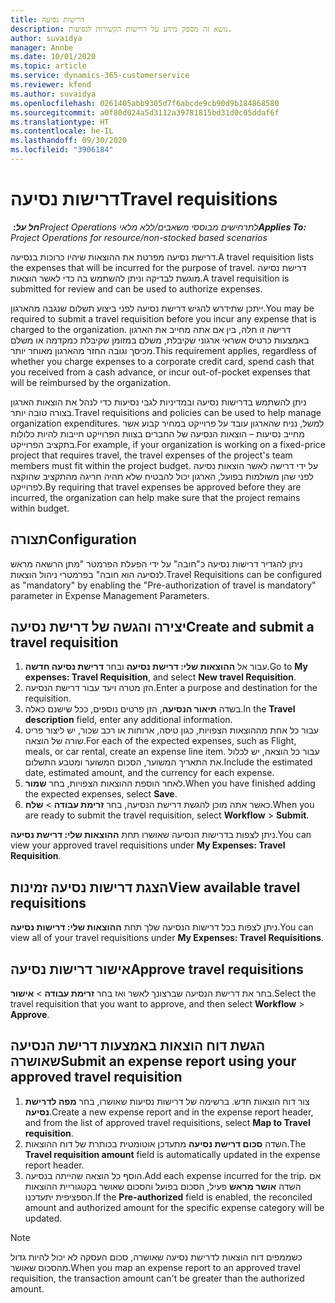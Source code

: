 ```yaml
---
title: דרישות נסיעה
description: נושא זה מספק מידע על דרישות הקשורות לנסיעות.
author: suvaidya
manager: Annbe
ms.date: 10/01/2020
ms.topic: article
ms.service: dynamics-365-customerservice
ms.reviewer: kfend
ms.author: suvaidya
ms.openlocfilehash: 0261405abb9305d7f6abcde9cb90d9b184868580
ms.sourcegitcommit: a0f80d024a5d3112a39781815bd31d0c05ddaf6f
ms.translationtype: HT
ms.contentlocale: he-IL
ms.lasthandoff: 09/30/2020
ms.locfileid: "3906184"
---
```

# <a name="travel-requisitions"></a><span data-ttu-id="6c067-103">דרישות נסיעה</span><span class="sxs-lookup"><span data-stu-id="6c067-103">Travel requisitions</span></span>

<span data-ttu-id="6c067-104">_**חל על:** ‏Project Operations לתרחישים מבוססי משאבים/ללא מלאי_</span><span class="sxs-lookup"><span data-stu-id="6c067-104">_**Applies To:** Project Operations for resource/non-stocked based scenarios_</span></span>

<span data-ttu-id="6c067-105">דרישת נסיעה מפרטת את ההוצאות שיהיו כרוכות בנסיעה.</span><span class="sxs-lookup"><span data-stu-id="6c067-105">A travel requisition lists the expenses that will be incurred for the purpose of travel.</span></span> <span data-ttu-id="6c067-106">דרישת נסיעה מוגשת לבדיקה וניתן להשתמש בה כדי לאשר הוצאות.</span><span class="sxs-lookup"><span data-stu-id="6c067-106">A travel requisition is submitted for review and can be used to authorize expenses.</span></span>

<span data-ttu-id="6c067-107">ייתכן שתידרש להגיש דרישת נסיעה לפני ביצוע תשלום שנגבה מהארגון.</span><span class="sxs-lookup"><span data-stu-id="6c067-107">You may be required to submit a travel requisition before you incur any expense that is charged to the organization.</span></span> <span data-ttu-id="6c067-108">דרישה זו חלה, בין אם אתה מחייב את הארגון באמצעות כרטיס אשראי ארגוני שקיבלת, משלם במזומן שקיבלת כמקדמה או משלם מכיסך וגובה החזר מהארגון מאוחר יותר.</span><span class="sxs-lookup"><span data-stu-id="6c067-108">This requirement applies, regardless of whether you charge expenses to a corporate credit card, spend cash that you received from a cash advance, or incur out-of-pocket expenses that will be reimbursed by the organization.</span></span>

<span data-ttu-id="6c067-109">ניתן להשתמש בדרישות נסיעה ובמדיניות לגבי נסיעות כדי לנהל את הוצאות הארגון בצורה טובה יותר.</span><span class="sxs-lookup"><span data-stu-id="6c067-109">Travel requisitions and policies can be used to help manage organization expenditures.</span></span> <span data-ttu-id="6c067-110">למשל, נניח שהארגון עובד על פרוייקט במחיר קבוע אשר מחייב נסיעות – הוצאות הנסיעה של החברים בצוות הפרוייקט חייבות להיות כלולות בתקציב הפרוייקט.</span><span class="sxs-lookup"><span data-stu-id="6c067-110">For example, if your organization is working on a fixed-price project that requires travel, the travel expenses of the project's team members must fit within the project budget.</span></span> <span data-ttu-id="6c067-111">על ידי דרישה לאשר הוצאות נסיעה לפני שהן משולמות בפועל, הארגון יכול להבטיח שלא תהיה חריגה מהתקציב שהוקצה לפרוייקט.</span><span class="sxs-lookup"><span data-stu-id="6c067-111">By requiring that travel expenses be approved before they are incurred, the organization can help make sure that the project remains within budget.</span></span>

## <a name="configuration"></a><span data-ttu-id="6c067-112">תצורה</span><span class="sxs-lookup"><span data-stu-id="6c067-112">Configuration</span></span> 

<span data-ttu-id="6c067-113">ניתן להגדיר דרישות נסיעה כ"חובה" על ידי הפעלת הפרמטר "מתן הרשאה מראש לנסיעה הוא חובה" בפרמטרי ניהול הוצאות.</span><span class="sxs-lookup"><span data-stu-id="6c067-113">Travel Requisitions can be configured as "mandatory" by enabling the "Pre-authorization of travel is mandatory" parameter in Expense Management Parameters.</span></span> 

## <a name="create-and-submit-a-travel-requisition"></a><span data-ttu-id="6c067-114">יצירה והגשה של דרישת נסיעה</span><span class="sxs-lookup"><span data-stu-id="6c067-114">Create and submit a travel requisition</span></span>

1. <span data-ttu-id="6c067-115">עבור אל **ההוצאות שלי: דרישת נסיעה** ובחר **דרישת נסיעה חדשה**.</span><span class="sxs-lookup"><span data-stu-id="6c067-115">Go to **My expenses: Travel Requisition**, and select **New travel Requisition**.</span></span>
2. <span data-ttu-id="6c067-116">הזן מטרה ויעד עבור דרישת הנסיעה.</span><span class="sxs-lookup"><span data-stu-id="6c067-116">Enter a purpose and destination for the requisition.</span></span>
3. <span data-ttu-id="6c067-117">בשדה **תיאור הנסיעה**, הזן פרטים נוספים, ככל שישנם כאלה.</span><span class="sxs-lookup"><span data-stu-id="6c067-117">In the  **Travel description** field, enter any additional information.</span></span> 
4. <span data-ttu-id="6c067-118">עבור כל אחת מההוצאות הצפויות, כגון טיסה, ארוחות או רכב שכור, יש ליצור פריט שורה של הוצאה.</span><span class="sxs-lookup"><span data-stu-id="6c067-118">For each of the expected expenses, such as Flight, meals, or car rental, create an expense line item.</span></span> <span data-ttu-id="6c067-119">עבור כל הוצאה, יש לכלול את התאריך המשוער, הסכום המשוער ומטבע התשלום.</span><span class="sxs-lookup"><span data-stu-id="6c067-119">Include the estimated date, estimated amount, and the currency for each expense.</span></span> 
5. <span data-ttu-id="6c067-120">לאחר הוספת ההוצאות הצפויות, בחר **שמור**.</span><span class="sxs-lookup"><span data-stu-id="6c067-120">When you have finished adding the expected expenses, select **Save**.</span></span>
6. <span data-ttu-id="6c067-121">כאשר אתה מוכן להגשת דרישת הנסיעה, בחר **זרימת עבודה** > **שלח**.</span><span class="sxs-lookup"><span data-stu-id="6c067-121">When you are ready to submit the travel requisition, select **Workflow** > **Submit**.</span></span>

<span data-ttu-id="6c067-122">ניתן לצפות בדרישות הנסיעה שאושרו תחת **ההוצאות שלי: דרישת נסיעה**.</span><span class="sxs-lookup"><span data-stu-id="6c067-122">You can view your approved travel requisitions under **My Expenses: Travel Requisition**.</span></span> 

## <a name="view-available-travel-requisitions"></a><span data-ttu-id="6c067-123">הצגת דרישות נסיעה זמינות</span><span class="sxs-lookup"><span data-stu-id="6c067-123">View available travel requisitions</span></span>

<span data-ttu-id="6c067-124">ניתן לצפות בכל דרישות הנסיעה שלך תחת **ההוצאות שלי: דרישות נסיעה**.</span><span class="sxs-lookup"><span data-stu-id="6c067-124">You can view all of your travel requisitions under **My Expenses: Travel Requisitions**.</span></span>

## <a name="approve-travel-requisitions"></a><span data-ttu-id="6c067-125">אישור דרישות נסיעה</span><span class="sxs-lookup"><span data-stu-id="6c067-125">Approve travel requisitions</span></span>

<span data-ttu-id="6c067-126">בחר את דרישת הנסיעה שברצונך לאשר ואז בחר **זרימת עבודה** > **אישור**.</span><span class="sxs-lookup"><span data-stu-id="6c067-126">Select the travel requisition that you want to approve, and then select **Workflow** > **Approve**.</span></span>  

## <a name="submit-an-expense-report-using-your-approved-travel-requisition"></a><span data-ttu-id="6c067-127">הגשת דוח הוצאות באמצעות דרישת הנסיעה שאושרה</span><span class="sxs-lookup"><span data-stu-id="6c067-127">Submit an expense report using your approved travel requisition</span></span>

1. <span data-ttu-id="6c067-128">צור דוח הוצאות חדש. ברשימה של דרישות נסיעות שאושרו, בחר **מפה לדרישת נסיעה**.</span><span class="sxs-lookup"><span data-stu-id="6c067-128">Create a new expense report and in the expense report header, and from the list of approved travel requisitions, select **Map to Travel requisition**.</span></span>
2. <span data-ttu-id="6c067-129">השדה **סכום דרישת נסיעה** מתעדכן אוטומטית בכותרת של דוח ההוצאות.</span><span class="sxs-lookup"><span data-stu-id="6c067-129">The **Travel requisition amount** field is automatically updated in the expense report header.</span></span>
3. <span data-ttu-id="6c067-130">הוסף כל הוצאה שהייתה בנסיעה.</span><span class="sxs-lookup"><span data-stu-id="6c067-130">Add each expense incurred for the trip.</span></span> <span data-ttu-id="6c067-131">אם השדה **אושר מראש** פעיל, הסכום בפועל והסכום שאושר בקטגוריית ההוצאות הספציפית יתעדכנו.</span><span class="sxs-lookup"><span data-stu-id="6c067-131">If the **Pre-authorized** field is enabled, the reconciled amount and authorized amount for the specific expense category will be updated.</span></span>

> [!NOTE]
> <span data-ttu-id="6c067-132">כשממפים דוח הוצאות לדרישת נסיעה שאושרה, סכום העסקה לא יכול להיות גדול מהסכום שאושר.</span><span class="sxs-lookup"><span data-stu-id="6c067-132">When you map an expense report to an approved travel requisition, the transaction amount can't be greater than the authorized amount.</span></span> 
